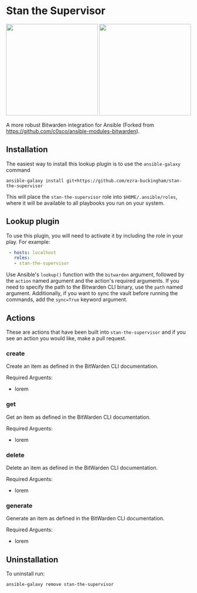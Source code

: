 # Stan the Supervisor

<p align="center">
<img height ="250" width="250" src="https://avatars.githubusercontent.com/u/15990069?s=280&v=4"/>
<img height ="250" width="250" src="https://logos-download.com/wp-content/uploads/2016/10/Ansible_logo-700x700.png"/>
</p>
 
A more robust Bitwarden integration for Ansible (Forked from https://github.com/c0sco/ansible-modules-bitwarden).

## Installation

The easiest way to install this lookup plugin is to use the
`ansible-galaxy` command

```
ansible-galaxy install git+https://github.com/ezra-buckingham/stan-the-supervisor
```

This will place the `stan-the-supervisor` role into
`$HOME/.ansible/roles`, where it will be available to all playbooks
you run on your system.

## Lookup plugin

To use this plugin, you will need to activate it by including the role
in your play.  For example:

```yaml
 - hosts: localhost
   roles:
   - stan-the-supervisor
```

Use Ansible's `lookup()` function with the `bitwarden` argument, 
followed by the `action` named argument and the action's required 
arguments. If you need to specify the path to the Bitwarden CLI
binary, use the `path` named argument. Additionally, if you want
to sync the vault before running the commands, add the `sync=True`
keyword argument.

## Actions

These are actions that have been built into `stan-the-supervisor` and if
you see an action you would like, make a pull request.

### create

Create an item as defined in the BitWarden CLI documentation.

Required Arguents:
- lorem

### get

Get an item as defined in the BitWarden CLI documentation.

Required Arguents:
- lorem

### delete

Delete an item as defined in the BitWarden CLI documentation.

Required Arguents:
- lorem

### generate

Generate an item as defined in the BitWarden CLI documentation.

Required Arguents:
- lorem


## Uninstallation

To uninstall run:

```
ansible-galaxy remove stan-the-supervisor
```
